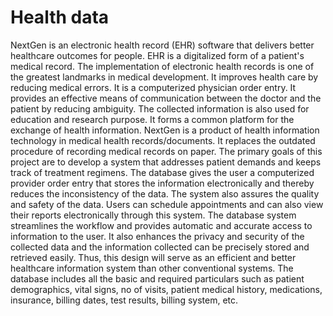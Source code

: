 # Health data
NextGen is an electronic health record (EHR) software that delivers better healthcare outcomes for people. EHR is a digitalized form of a patient's medical record. The implementation of electronic health records is one of the greatest landmarks in medical development. It improves health care by reducing medical errors. It is a computerized physician order entry. It provides an effective means of communication between the doctor and the patient by reducing ambiguity. The collected information is also used for education and research purpose. It forms a common platform for the exchange of health information. 
NextGen is a product of health information technology in medical health records/documents. It replaces the outdated procedure of recording medical records on paper. The primary goals of this project are to develop a system that addresses patient demands and keeps track of treatment regimens. The database gives the user a computerized provider order entry that stores the information electronically and thereby reduces the inconsistency of the data. The system also assures the quality and safety of the data. Users can schedule appointments and can also view their reports electronically through this system.
The database system streamlines the workflow and provides automatic and accurate access to information to the user. It also enhances the privacy and security of the collected data and the information collected can be precisely stored and retrieved easily. Thus, this design will serve as an efficient and better healthcare information system than other conventional systems. 
The database includes all the basic and required particulars such as patient demographics, vital signs, no of visits, patient medical history, medications, insurance, billing dates, test results, billing system, etc.
